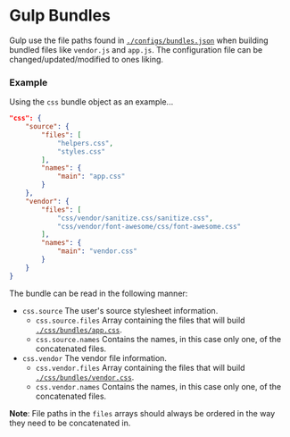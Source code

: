 # Gulp Bundles

Gulp use the file paths found in [`./configs/bundles.json`](/configs/bundles.json) when building bundled files like `vendor.js` and `app.js`. The configuration file can be changed/updated/modified to ones liking. 

### Example

Using the `css` bundle object as an example...

```json
"css": {
    "source": {
        "files": [
            "helpers.css",
            "styles.css"
        ],
        "names": {
            "main": "app.css"
        }
    },
    "vendor": {
        "files": [
            "css/vendor/sanitize.css/sanitize.css",
            "css/vendor/font-awesome/css/font-awesome.css"
        ],
        "names": {
            "main": "vendor.css"
        }
    }
}
```

The bundle can be read in the following manner:

- `css.source` The user's source stylesheet information.
	- `css.source.files` Array containing the files that will build [`./css/bundles/app.css`](/css/bundles/app.css).
	- `css.source.names` Contains the names, in this case only one, of the concatenated files.
- `css.vendor` The vendor file information.
	- `css.vendor.files` Array containing the files that will build [`./css/bundles/vendor.css`](/css/bundles/vendor.css).
	- `css.vendor.names` Contains the names, in this case only one, of the concatenated files.

**Note**: File paths in the `files` arrays should always be ordered in the way they need to be concatenated in.

